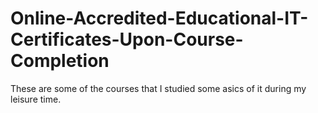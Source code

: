 # Online-Accredited-Educational-IT-Certificates-Upon-Course-Completion

These are some of the courses that I studied some asics of it during my leisure time.
